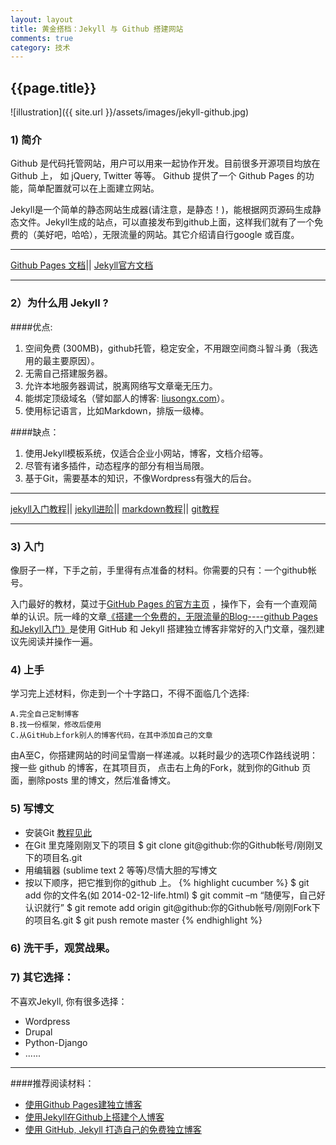 ```yaml
---
layout: layout
title: 黄金搭档：Jekyll 与 Github 搭建网站
comments: true
category: 技术
---
```

<h2>{{page.title}}</h2>
![illustration]({{ site.url }}/assets/images/jekyll-github.jpg)

### 1) 简介

Github 是代码托管网站，用户可以用来一起协作开发。目前很多开源项目均放在Github 上， 如 jQuery, Twitter 等等。 Github 提供了一个 Github Pages 的功能，简单配置就可以在上面建立网站。

Jekyll是一个简单的静态网站生成器(请注意，是静态！)，能根据网页源码生成静态文件。Jekyll生成的站点，可以直接发布到github上面，这样我们就有了一个免费的（美好吧，哈哈），无限流量的网站。其它介绍请自行google 或百度。



----
[Github Pages 文档](https://pages.github.com/)||
[Jekyll官方文档](http://jekyllrb.com/)
****



### 2）为什么用 Jekyll ?

####优点:
1. 空间免费 (300MB)，github托管，稳定安全，不用跟空间商斗智斗勇（我选用的最主要原因）。
2. 无需自己搭建服务器。
3. 允许本地服务器调试，脱离网络写文章毫无压力。
4. 能绑定顶级域名（譬如鄙人的博客: [liusongx.com](liusongx.com)）。
5. 使用标记语言，比如Markdown，排版一级棒。



####缺点：
1. 使用Jekyll模板系统，仅适合企业小网站，博客，文档介绍等。
2. 尽管有诸多插件，动态程序的部分有相当局限。
3. 基于Git，需要基本的知识，不像Wordpress有强大的后台。


----
[jekyll入门教程](http://t.cn/zOaDFjy)||
[jekyll进阶](http://t.cn/zl7pZUJ)||
[markdown教程](http://t.cn/aOsWkg)|| 
[git教程](http://training.github.com/)
****

### 3) 入门

像厨子一样，下手之前，手里得有点准备的材料。你需要的只有：一个github帐号。

入门最好的教材，莫过于[GitHub Pages 的官方主页](https://pages.github.com/) ，操作下，会有一个直观简单的认识。阮一峰的文章[《搭建一个免费的，无限流量的Blog----github Pages和Jekyll入门》](http://www.ruanyifeng.com/blog/2012/08/blogging_with_jekyll.html)是使用 GitHub 和 Jekyll 搭建独立博客非常好的入门文章，强烈建议先阅读并操作一遍。


### 4) 上手

学习完上述材料，你走到一个十字路口，不得不面临几个选择:

    A.完全自己定制博客
    B.找一份框架，修改后使用
    C.从GitHub上fork别人的博客代码，在其中添加自己的文章

由A至C，你搭建网站的时间呈雪崩一样递减。以耗时最少的选项C作路线说明： 搜一些 github 的博客，在其项目页， 点击右上角的Fork，就到你的Github 页面，删除posts 里的博文，然后准备博文。




### 5) 写博文

* 安装Git
  [教程见此](http://git-scm.com/book/en/Getting-Started-Installing-Git)
* 在Git 里克隆刚刚叉下的项目    $ git clone git@github:你的Github帐号/刚刚叉下的项目名.git
* 用编辑器 (sublime text 2 等等)尽情大胆的写博文
* 按以下顺序，把它推到你的github 上。
{% highlight cucumber %}
    $ git add 你的文件名(如 2014-02-12-life.html)
    $ git commit –m “随便写，自己好认识就行”
    $ git remote add origin git@github:你的Github帐号/刚刚Fork下的项目名.git
    $ git push remote master
{% endhighlight %}

### 6) 洗干手，观赏战果。


### 7) 其它选择：

不喜欢Jekyll, 你有很多选择：

* Wordpress
* Drupal
* Python-Django
* ......



----
####推荐阅读材料：
* [使用Github Pages建独立博客](http://beiyuu.com/github-pages/)
* [使用Jekyll在Github上搭建个人博客](http://skyinlayer.com/search.html?tag=jekyll)
* [使用 GitHub, Jekyll 打造自己的免费独立博客](http://blog.csdn.net/on_1y/article/details/19259435)

